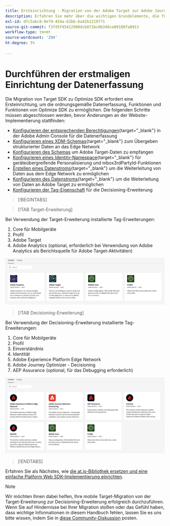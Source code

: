 ```yaml
---
title: Ersteinrichtung - Migration von der Adobe Target zur Adobe Journey Optimizer - Decisioning Mobile-Erweiterung
description: Erfahren Sie mehr über die wichtigen Grundelemente, die für Ihre Implementierung von Platform Web SDK erforderlich sind, und richten Sie sie ein
exl-id: dfc5abc8-0e79-454a-b1bb-6a42b1219771
source-git-commit: f3fd5f45412900dcb871bc0b346ce89108fa8913
workflow-type: tm+mt
source-wordcount: '294'
ht-degree: 5%

---
```


# Durchführen der erstmaligen Einrichtung der Datenerfassung

Die Migration von Target SDK zu Optimize SDK erfordert eine Ersteinrichtung, um die ordnungsgemäße Datenerfassung, Funktionen und Funktionen von Optimize SDK zu ermöglichen. Die folgenden Schritte müssen abgeschlossen werden, bevor Änderungen an der Website-Implementierung stattfinden:

- [Konfigurieren der entsprechenden Berechtigungen](https://experienceleague.adobe.com/en/docs/platform-learn/implement-web-sdk/overview#prerequisites){target="_blank"} in der Adobe Admin Console für die Datenerfassung
- [Konfigurieren eines XDM-Schemas](https://experienceleague.adobe.com/en/docs/platform-learn/implement-mobile-sdk/initial-configuration/create-schema){target="_blank"} zum Übergeben strukturierter Daten an das Edge Network
- [Konfigurieren des Schemas](https://experienceleague.adobe.com/en/docs/platform-learn/implement-mobile-sdk/experience-cloud/target#update-your-schema) um Adobe Target-Daten zu empfangen
- [Konfigurieren eines Identity-Namespace](https://experienceleague.adobe.com/en/docs/platform-learn/implement-mobile-sdk/app-implementation/identity#set-up-a-custom-identity-namespace){target="_blank"} für geräteübergreifende Personalisierung und mbox3rdPartyId-Funktionen
- [Erstellen eines Datenstroms](https://experienceleague.adobe.com/en/docs/platform-learn/implement-mobile-sdk/initial-configuration/create-datastream){target="_blank"} um die Weiterleitung von Daten aus dem Edge Network zu ermöglichen
- [Konfigurieren des Datenstroms](https://experienceleague.adobe.com/en/docs/platform-learn/implement-mobile-sdk/experience-cloud/target#update-datastream-configuration){target="_blank"} um die Weiterleitung von Daten an Adobe Target zu ermöglichen
- [Konfigurieren der Tag-Eigenschaft](https://experienceleague.adobe.com/en/docs/platform-learn/implement-mobile-sdk/experience-cloud/target#install-adobe-journey-optimizer---decisioning-tags-extension) für die Decisioning-Erweiterung

>[!BEGINTABS]

>[!TAB Target-Erweiterung]

Bei Verwendung der Target-Erweiterung installierte Tag-Erweiterungen:

1. Core für Mobilgeräte
1. Profil
1. Adobe Target
1. Adobe Analytics (optional, erforderlich bei Verwendung von Adobe Analytics als Berichtsquelle für Adobe Target-Aktivitäten)

![Bei Verwendung der Target-Erweiterung installierte Tag-Erweiterungen](assets/tag-extensions-target.png)


>[!TAB Decisioning-Erweiterung]

Bei Verwendung der Decisioning-Erweiterung installierte Tag-Erweiterungen:

1. Core für Mobilgeräte
1. Profil
1. Einverständnis
1. Identität
1. Adobe Experience Platform Edge Network
1. Adobe Journey Optimizer - Decisioning
1. AEP Assurance (optional, für das Debugging erforderlich)

![Tag-Erweiterungen bei Verwendung der Decisioning-Erweiterung installiert](assets/tag-extensions-decisioning.png)


>[!ENDTABS]

Erfahren Sie als Nächstes, wie [ die at.js-Bibliothek ersetzen und eine einfache Platform Web SDK-Implementierung einrichten](replace-library.md).

>[!NOTE]
>
>Wir möchten Ihnen dabei helfen, Ihre mobile Target-Migration von der Target-Erweiterung zur Decisioning-Erweiterung erfolgreich durchzuführen. Wenn Sie auf Hindernisse bei Ihrer Migration stoßen oder das Gefühl haben, dass wichtige Informationen in diesem Handbuch fehlen, lassen Sie es uns bitte wissen, indem Sie in [diese Community-Diskussion](https://experienceleaguecommunities.adobe.com/t5/adobe-experience-platform-data/tutorial-discussion-migrate-target-from-at-js-to-web-sdk/m-p/575587#M463) posten.
